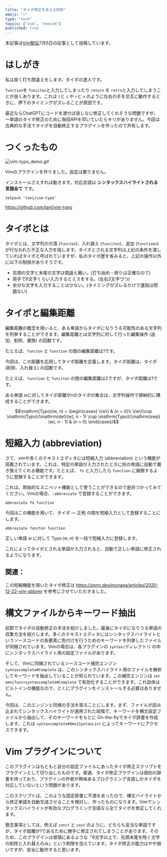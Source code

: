 ```yaml
---
title: "タイポ修正を支える技術"
emoji: "✍️"
type: "tech"
topics: ["vim", "neovim"]
published: true
---
```


本記事は[Vim駅伝](https://vim-jp.org/ekiden)7月5日の記事として投稿しています。

# はしがき

私は良く打ち間違えをします。タイポの達人です。

`function`を `funciton`と入力してしまったり `return` を `retrn`と入力してしまうことが良くあります。これは `t`と `i` や `r`と `u` のように左右の手を交互に動作するときに、押下のタイミングがズレることが原因です。

最近ならChatGPTにコードを渡せば良しなに修正してくれそうな問題ですが、一単語のタイポ修正のために毎回APIを叩いていたらキリがありません。今回は古典的な手法でタイポを自動修正するプラグインを作ったので共有します。

# つくったもの

![vim-typo_demo.gif](https://user-images.githubusercontent.com/5019902/248715206-dd75b622-231e-4785-a294-516f25b62eef.gif)

Vimのプラグインを作りました。設定は要りません。

インストールさえすれば動きます。対応言語は **シンタックスハイライトされる言語全て** です。

```
Jetpack 'tani/vim-typo'
```

https://github.com/tani/vim-typo


# タイポとは

タイポとは、文字列の欠落 (`functon`)、入れ替え (`funciton`)、追加 (`functioon`) が行なわれた不正な入力を指します。タイポとされる文字列は上記の条件を満していればタイポと呼ばれていますが、私のタイポ歴を省みると、上記の操作以外に以下の制限がありそうです。

- 先頭の文字と末尾の文字は間違え難い。(打ち始め・終りは正確なので)
- 両手で6文字くらい入力するとミスをする。(左右3文字づつ)
- 余分な文字を入力することは少ない。(タイミングがズレるだけで運指は問題ない)

# タイポと編集距離

編集距離の概念を用いると、ある単語からタイポになりうる可能性のある文字列を列挙することができます。編集距離とは文字列に対して行った編集操作 (追加、削除、置換) の回数です。

たとえば、`functon` と `function` の間の編集距離は1です。

今回は、この距離を応用してタイポ距離を定義します。タイポ距離は、タイポ(削除、入れ替え) の回数です。

たとえば、`function` と `funciton` の間の編集距離は2ですが、タイポ距離は1です。

ある単語 $w$に対してタイポ距離が$n$のタイポの集合は、文字列操作で帰納的に構成することができます。

$$\mathrm{Typo}(w, n) = \begin{cases} 
\{w\} & (n = 0)\\
\{w\}\cup \mathrm{Typo}(\mathrm{del}(w), n - 1) \cup \mathrm{Typo}(\mathrm{swp}(w), n - 1) & (n > 0)
\end{cases}$$

# 短縮入力 (abbreviation)

さて、vimや多くのテキストエディタには短縮入力 (abbreviation) という機能が搭載されています。これは、特定の単語が入力されたときに別の単語に自動で置き換えてくれる機能です。たとえば、 `fn` と入力したら `function` に展開するように登録することができます。

これは、原始的なスニペット機能として使うことができるので是非つかってみてください。Vimの場合、`:abbreviate` で登録することができます。

```
abbreviate fn function
```

今回はこの機能を用いて、タイポ — 正例 の間を短縮入力として登録することにします。

```
abbreviate functon function
```

正しい単語 $w$ に対して $\operatorname{Typo}(w, n)$ を一括で短縮入力に登録します。

これによってタイポとされる単語が入力されると、自動で正しい単語に修正されるようになります。

## 関連：

この短縮機能を用いたタイポ修正は https://zenn.dev/monaqa/articles/2020-12-22-vim-abbrev を参考にさせていただきました。

# 構文ファイルからキーワード抽出

前節でタイポの自動修正の手法を紹介しました。最後にタイポになりうる単語の収集方法を紹介します。多くのテキストエディタにはシンタックスハイライトというソースコードの各要素に色付けを行うためのキーワードを列挙したファイルが同梱されています。Vimの場合は、各プラグインの `syntax/`ディレクトリ の中にシンタックスハイライト用の設定ファイルがあります。

そして、Vimに同梱されているソースコード補完エンジン `syntaxcomplete#Complete` は、このシンタックスハイライト用のファイルを解析してキーワードを抽出していることが知られています。この補完エンジンは `set omnifunc=syntaxcomplete#Complete` で有効化することができます。これ自体はビルトインの機能なので、とくにプラグインをインストールする必要はありません。

今回は、このエンジンと同様の手法を取ることにします。まず、ファイルが読み込まれてシンタックスハイライトが適用された段階で、キーワードを構文設定ファイルから抽出して、そのキーワードをもとに On-the-flyでタイポ辞書を作成します。これは `syntaxcomplete#OmniSyntaxList` によってキーワードにアクセスできます。

# Vim プラグインについて

このプラグインはもともと自分の設定ファイルにあったタイポ修正スクリプトをプラグインとして切り出したものです。普通、タイポ修正プラグインは個別の辞書を持っており、プラグインの作者が興味あるプログラミング言語しかタイポを対応していないという問題があります。

このスクリプトは、このような固定辞書に不満をあったので、構文ハイライトから修正単語を自動生成させることを検討し、作ったものになります。Vimでシンタックスハイライトが有効なプログラミング言語なら全てタイポを修正してくれます。

懸念事項としては、例えば `const` と `cost` のように、どちらも妥当な単語ですが、タイポ距離が1であるために勝手に修正されてしまうことがあります。そのため、このプラグインは冒頭にあるような「6文字以上で、先頭末尾を除く文字の削除と入れ替えのみ」という制限を加えています。タイポ修正の能力はやや弱いですが、安全に動作すると思います。
